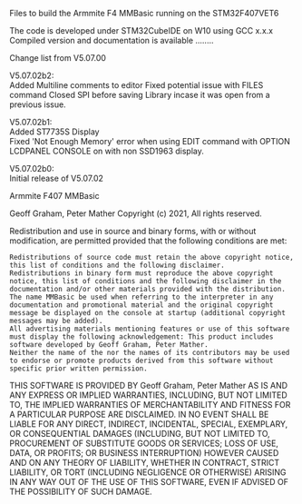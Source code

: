 Files to build the Armmite F4 MMBasic running on the STM32F407VET6



The code is developed under STM32CubeIDE on W10 using GCC x.x.x
Compiled version and documentation is available ........

Change list from V5.07.00

V5.07.02b2:  
Added Multiline comments to editor
Fixed potential issue with FILES command
Closed SPI before saving Library incase it was open from a previous issue.

V5.07.02b1:  
Added ST7735S Display  
Fixed 'Not Enough Memory' error when using EDIT command with OPTION LCDPANEL CONSOLE on with  non SSD1963 display.

V5.07.02b0:  
Initial release of V5.07.02





Armmite F407 MMBasic

Geoff Graham, Peter Mather Copyright (c) 2021, All rights reserved.

Redistribution and use in source and binary forms, with or without modification, are permitted provided that the following conditions are met:

    Redistributions of source code must retain the above copyright notice, this list of conditions and the following disclaimer.
    Redistributions in binary form must reproduce the above copyright notice, this list of conditions and the following disclaimer in the documentation and/or other materials provided with the distribution.
    The name MMBasic be used when referring to the interpreter in any documentation and promotional material and the original copyright message be displayed on the console at startup (additional copyright messages may be added).
    All advertising materials mentioning features or use of this software must display the following acknowledgement: This product includes software developed by Geoff Graham, Peter Mather.
    Neither the name of the nor the names of its contributors may be used to endorse or promote products derived from this software without specific prior written permission.

THIS SOFTWARE IS PROVIDED BY Geoff Graham, Peter Mather AS IS AND ANY EXPRESS OR IMPLIED WARRANTIES, INCLUDING, BUT NOT LIMITED TO, THE IMPLIED WARRANTIES OF MERCHANTABILITY AND FITNESS FOR A PARTICULAR PURPOSE ARE DISCLAIMED. IN NO EVENT SHALL BE LIABLE FOR ANY DIRECT, INDIRECT, INCIDENTAL, SPECIAL, EXEMPLARY, OR CONSEQUENTIAL DAMAGES (INCLUDING, BUT NOT LIMITED TO, PROCUREMENT OF SUBSTITUTE GOODS OR SERVICES; LOSS OF USE, DATA, OR PROFITS; OR BUSINESS INTERRUPTION) HOWEVER CAUSED AND ON ANY THEORY OF LIABILITY, WHETHER IN CONTRACT, STRICT LIABILITY, OR TORT (INCLUDING NEGLIGENCE OR OTHERWISE) ARISING IN ANY WAY OUT OF THE USE OF THIS SOFTWARE, EVEN IF ADVISED OF THE POSSIBILITY OF SUCH DAMAGE.
